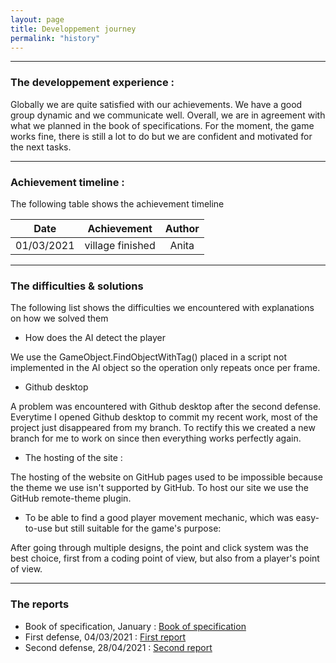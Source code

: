 ```yaml
---
layout: page
title: Developpement journey
permalink: "history"
---
```


---

### The developpement experience : 

Globally we are quite satisfied with our achievements. We have a good group dynamic and we communicate well. Overall, we are in agreement with what we planned in the book of specifications. For the moment, the game works fine, there is still a lot to do but we are confident and motivated for the next tasks.

---

### Achievement timeline :  

The following table shows the achievement timeline

|    Date    |      Achievement     | Author |
|   :----:   |        :----:        | :----: |
| 01/03/2021 |   village finished   | Anita  |

---

### The difficulties & solutions 

The following list shows the difficulties we encountered with explanations on how we solved them

+ How does the AI detect the player

We use the GameObject.FindObjectWithTag() placed in a script not implemented in the AI object so 
the operation only repeats once per frame.

+ Github desktop  

A problem was encountered with Github desktop after the second defense. Everytime I opened Github desktop to commit my recent work, most of the project just disappeared from my branch. To rectify this we created a new branch for me to work on since then everything works perfectly again.

+ The hosting of the site :

The hosting of the website on GitHub pages used to be impossible because the theme we use isn't supported by GitHub. To host our site we use the GitHub remote-theme plugin.

+ To be able to find a good player movement mechanic, which was easy-to-use but still suitable for the game's purpose:

After going through multiple designs, the point and click system was the best choice, first from a coding point of view, but also from a player's point of view.

---

### The reports

+ Book of specification, January :
[Book of specification](/assets/files_to_download/nyr_cahier_des_charges.pdf)
+ First defense, 04/03/2021 :
[First report](/assets/files_to_download/nyr_first_report.pdf)
+ Second defense, 28/04/2021 :
[Second report](/assets/files_to_download/nyr_second_report.pdf)
